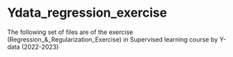 # Ydata_regression_exercise

The following set of files are of the exercise (Regression_&_Regularization_Exercise) in Supervised learning course by Y-data (2022-2023)
